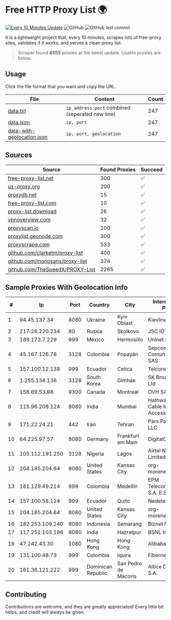 
# Free HTTP Proxy List 🌍

[![Every 10 Minutes Update](https://github.com/mertguvencli/http-proxy-list/actions/workflows/main.yml/badge.svg?branch=main)](https://github.com/mertguvencli/http-proxy-list/actions/workflows/main.yml)
![GitHub](https://img.shields.io/github/license/mertguvencli/http-proxy-list)
![GitHub last commit](https://img.shields.io/github/last-commit/mertguvencli/http-proxy-list)

It is a lightweight project that, every 10 minutes, scrapes lots of free-proxy sites, validates if it works, and serves a clean proxy list.


> Scraper found **4555** proxies at the latest update. Usable proxies are below.

## Usage

Click the file format that you want and copy the URL.


|File|Content|Count|
|----|-------|-----|
|[data.txt](https://raw.githubusercontent.com/mertguvencli/http-proxy-list/main/proxy-list/data.txt)|`ip_address:port` combined (seperated new line)|247|
|[data.json](https://raw.githubusercontent.com/mertguvencli/http-proxy-list/main/proxy-list/data.json)|`ip, port`|247|
|[data-with-geolocation.json](https://raw.githubusercontent.com/mertguvencli/http-proxy-list/main/proxy-list/data-with-geolocation.json)|`ip, port, geolocation`|247|

## Sources

|Source|Found Proxies|Succeed|
|------|-------------|-------|
|[free-proxy-list.net](https://free-proxy-list.net)|300|✅|
|[us-proxy.org](https://www.us-proxy.org)|200|✅|
|[proxydb.net](http://proxydb.net)|15|✅|
|[free-proxy-list.com](https://free-proxy-list.com/?page=&port=&type%5B%5D=http&type%5B%5D=https&up_time=0&search=Search)|10|✅|
|[proxy-list.download](https://www.proxy-list.download/HTTP)|26|✅|
|[vpnoverview.com](https://vpnoverview.com/privacy/anonymous-browsing/free-proxy-servers)|32|✅|
|[proxyscan.io](https://www.proxyscan.io)|100|✅|
|[proxylist.geonode.com](https://proxylist.geonode.com/api/proxy-list?limit=300&page=1&sort_by=lastChecked&sort_type=desc&protocols=http,https)|300|✅|
|[proxyscrape.com](https://api.proxyscrape.com/v2/?request=displayproxies&protocol=http&timeout=10000&country=all&ssl=all&anonymity=all)|533|✅|
|[github.com/clarketm/proxy-list](https://raw.githubusercontent.com/clarketm/proxy-list/master/proxy-list-raw.txt)|400|✅|
|[github.com/monosans/proxy-list](https://raw.githubusercontent.com/monosans/proxy-list/main/proxies/http.txt)|374|✅|
|[github.com/TheSpeedX/PROXY-List](https://raw.githubusercontent.com/TheSpeedX/PROXY-List/master/http.txt)|2265|✅|


## Sample Proxies With Geolocation Info

|#|Ip|Port|Country|City|Internet Service Provider|
|-|--|----|-------|----|-------------------------|
|1|94.45.137.34|8080|Ukraine|Kyiv Oblast|Kievline LLC|
|2|217.28.220.234|80|Russia|Skolkovo|JSC IOT|
|3|189.173.7.229|999|Mexico|Hermosillo|Uninet S.A. de C.V|
|4|45.167.126.78|3128|Colombia|Popayán|Sepcom Comunicaciones SAS|
|5|157.100.12.138|999|Ecuador|Celica|Telconet S.A|
|6|1.255.134.136|3128|South Korea|Gimhae|SK Broadband Co Ltd|
|7|158.69.53.98|9300|Canada|Montreal|OVH SAS|
|8|115.96.208.124|8080|India|Mumbai|Hathway IP over Cable Internet Access|
|9|171.22.24.21|442|Iran|Tehran|Pars Parva System LLC|
|10|64.225.97.57|8080|Germany|Frankfurt am Main|DigitalOcean, LLC|
|11|105.112.191.250|3128|Nigeria|Lagos|Airtel Networks Limited|
|12|204.185.204.64|8080|United States|Kansas City|org-morenet.more.net|
|13|181.129.49.214|999|Colombia|Medellín|EPM Telecomunicaciones S.A. E.S.P.|
|14|157.100.58.124|999|Ecuador|Quito|Nedetel S.A.|
|15|204.185.204.64|8080|United States|Kansas City|org-morenet.more.net|
|16|182.253.109.140|8080|Indonesia|Semarang|Biznet Metronet|
|17|117.251.103.186|8080|India|Hazratpur|BSNL Internet|
|18|47.242.43.30|1080|Hong Kong|Hong Kong|Alibaba.com LLC|
|19|131.100.48.73|999|Colombia|Iquira|Fibernet TV SAS|
|20|181.36.121.222|999|Dominican Republic|San Pedro de Macorís|Altice Dominicana S.A.|



## Contributing

Contributions are welcome, and they are greatly appreciated! Every
little bit helps, and credit will always be given.

